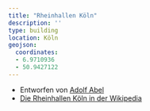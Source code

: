 ```yaml
---
title: "Rheinhallen Köln"
description: ''
type: building
location: Köln
geojson:
  coordinates:
  - 6.9710936
  - 50.9427122
---
```


* Entworfen von [Adolf Abel](/tags/Adolf-Abel)
* [Die Rheinhallen Köln in der Wikipedia](https://de.wikipedia.org/wiki/Rheinhallen)
